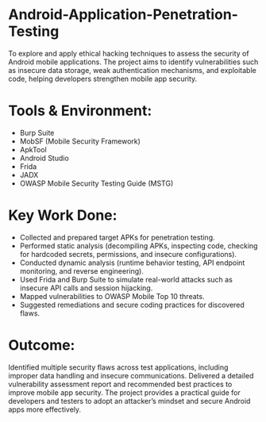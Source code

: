 # Android-Application-Penetration-Testing
To explore and apply ethical hacking techniques to assess the security of Android  mobile applications. The project aims to identify vulnerabilities such as insecure data  storage, weak authentication mechanisms, and exploitable code, helping developers  strengthen mobile app security.  

# Tools & Environment: 
- Burp Suite
- MobSF (Mobile Security Framework)
- ApkTool
- Android Studio
- Frida 
- JADX
- OWASP Mobile Security Testing Guide (MSTG)
   
# Key Work Done: 
- Collected and prepared target APKs for penetration testing. 
-  Performed static analysis (decompiling APKs, inspecting code, checking for 
hardcoded secrets, permissions, and insecure configurations). 
- Conducted dynamic analysis (runtime behavior testing, API endpoint monitoring, 
and reverse engineering). 
- Used Frida and Burp Suite to simulate real-world attacks such as insecure API 
calls and session hijacking. 
- Mapped vulnerabilities to OWASP Mobile Top 10 threats. 
- Suggested remediations and secure coding practices for discovered flaws.  

# Outcome: 
Identified multiple security flaws across test applications, including improper data 
handling and insecure communications. Delivered a detailed vulnerability assessment 
report and recommended best practices to improve mobile app security. The project 
provides a practical guide for developers and testers to adopt an attacker’s mindset and 
secure Android apps more effectively. 
